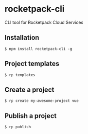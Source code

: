 # rocketpack-cli
CLI tool for Rocketpack Cloud Services

## Installation
```shell
$ npm install rocketpack-cli -g
```

## Project templates
```shell
$ rp templates
```

## Create a project
```shell
$ rp create my-awesome-project vue
```

## Publish a project
```shell
$ rp publish 
```